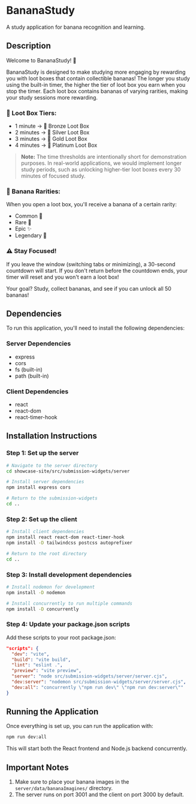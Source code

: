 # BananaStudy

A study application for banana recognition and learning.

## Description

Welcome to BananaStudy! 🍌

BananaStudy is designed to make studying more engaging by rewarding you with loot boxes that contain collectible bananas! The longer you study using the built-in timer, the higher the tier of loot box you earn when you stop the timer. Each loot box contains bananas of varying rarities, making your study sessions more rewarding.

### 🎁 Loot Box Tiers:
* 1 minute → 🥉 Bronze Loot Box
* 2 minutes → 🥈 Silver Loot Box
* 3 minutes → 🥇 Gold Loot Box
* 4 minutes → 💎 Platinum Loot Box

> **Note:** The time thresholds are intentionally short for demonstration purposes. In real-world applications, we would implement longer study periods, such as unlocking higher-tier loot boxes every 30 minutes of focused study.

### 🍌 Banana Rarities:
When you open a loot box, you'll receive a banana of a certain rarity:
* Common 🍌
* Rare 💎
* Epic ✨
* Legendary 🌟

### ⚠️ Stay Focused!
If you leave the window (switching tabs or minimizing), a 30-second countdown will start. If you don't return before the countdown ends, your timer will reset and you won't earn a loot box!

Your goal? Study, collect bananas, and see if you can unlock all 50 bananas!

## Dependencies

To run this application, you'll need to install the following dependencies:

### Server Dependencies
* express
* cors
* fs (built-in)
* path (built-in)

### Client Dependencies
* react
* react-dom
* react-timer-hook

## Installation Instructions

### Step 1: Set up the server

```bash
# Navigate to the server directory
cd showcase-site/src/submission-widgets/server

# Install server dependencies
npm install express cors

# Return to the submission-widgets
cd ..
```

### Step 2: Set up the client

```bash
# Install client dependencies
npm install react react-dom react-timer-hook
npm install -D tailwindcss postcss autoprefixer

# Return to the root directory
cd ..
```

### Step 3: Install development dependencies

```bash
# Install nodemon for development
npm install -D nodemon

# Install concurrently to run multiple commands
npm install -D concurrently
```

### Step 4: Update your package.json scripts
Add these scripts to your root package.json:

```json
"scripts": {
  "dev": "vite",
  "build": "vite build",
  "lint": "eslint .",
  "preview": "vite preview",
  "server": "node src/submission-widgets/server/server.cjs",
  "dev:server": "nodemon src/submission-widgets/server/server.cjs",
  "dev:all": "concurrently \"npm run dev\" \"npm run dev:server\""
}
```

## Running the Application
Once everything is set up, you can run the application with:

```bash
npm run dev:all
```

This will start both the React frontend and Node.js backend concurrently.

## Important Notes
1. Make sure to place your banana images in the `server/data/bananaImagines/` directory.
2. The server runs on port 3001 and the client on port 3000 by default.





